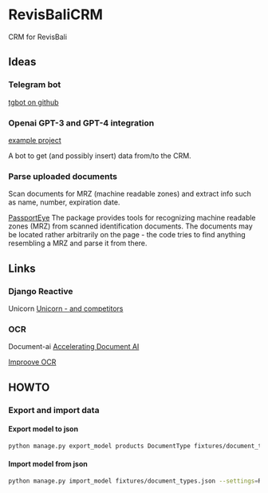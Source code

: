 # RevisBaliCRM
CRM for RevisBali

## Ideas

### Telegram bot
[tgbot on github](https://github.com/Ali-Toosi/django-tgbot)


### Openai GPT-3 and GPT-4 integration
[example project](https://github.com/Kouidersif/openai-API/tree/sif/openapp)

A bot to get (and possibly insert) data from/to the CRM.

### Parse uploaded documents

Scan documents for MRZ (machine readable zones) and extract info such as name, number, expiration date.

[PassportEye](https://pypi.org/project/PassportEye/)
The package provides tools for recognizing machine readable zones (MRZ) from scanned identification documents. The documents may be located rather arbitrarily on the page - the code tries to find anything resembling a MRZ and parse it from there.


## Links

### Django Reactive

Unicorn
[Unicorn - and competitors](https://www.django-unicorn.com/docs/)

### OCR

Document-ai
[Accelerating Document AI](https://huggingface.co/blog/document-ai)

[Improove OCR](https://pyimagesearch.com/2021/11/22/improving-ocr-results-with-basic-image-processing/)

## HOWTO

### Export and import data

#### Export model to json

```bash
python manage.py export_model products DocumentType fixtures/document_types.json --settings=RevisBaliCRM.settings.dev
```

#### Import model from json

```bash
python manage.py import_model fixtures/document_types.json --settings=RevisBaliCRM.settings.dev
```